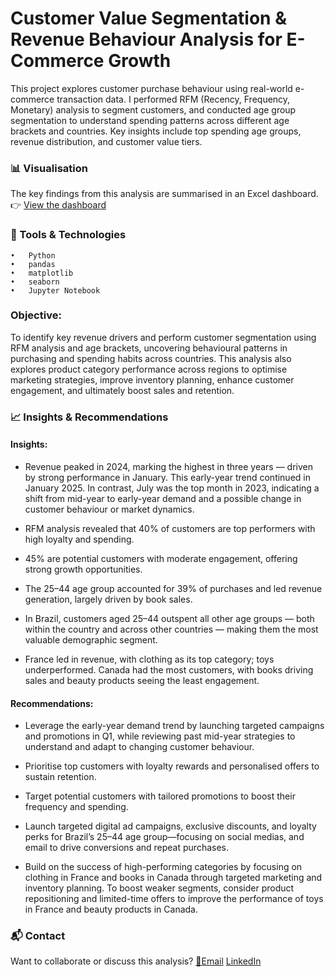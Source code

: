 # Customer Value Segmentation & Revenue Behaviour Analysis for E-Commerce Growth
This project explores customer purchase behaviour using real-world e-commerce transaction data. I performed RFM (Recency, Frequency, Monetary) analysis to segment customers, and conducted age group segmentation to understand spending patterns across different age brackets and countries. Key insights include top spending age groups, revenue distribution, and customer value tiers. 

### 📊 Visualisation  
The key findings from this analysis are summarised in an Excel dashboard.  
👉 [View the dashboard](https://1drv.ms/x/c/c0f0487955994bce/ESE9iSuP0wVPvGAcb-4fvjsBO3Nmc5PlIG0ocoJ5YCjhQg)

### 🧰 Tools & Technologies
	•	Python
	•	pandas
	•	matplotlib
	•	seaborn
	•	Jupyter Notebook

### Objective:
To identify key revenue drivers and perform customer segmentation using RFM analysis and age brackets, uncovering behavioural patterns in purchasing and spending habits across countries. This analysis also explores product category performance across regions to optimise marketing strategies, improve inventory planning, enhance customer engagement, and ultimately boost sales and retention.

### 📈 Insights & Recommendations

#### Insights:
- Revenue peaked in 2024, marking the highest in three years — driven by strong performance in January. This early-year trend continued in January 2025. In contrast, July was the top month in 2023, indicating a shift from mid-year to early-year demand and a possible change in customer behaviour or market dynamics.

- RFM analysis revealed that 40% of customers are top performers with high loyalty and spending.

- 45% are potential customers with moderate engagement, offering strong growth opportunities.
  
- The 25–44 age group accounted for 39% of purchases and led revenue generation, largely driven by book sales.
  
- In Brazil, customers aged 25–44 outspent all other age groups — both within the country and across other countries — making them the most valuable demographic segment.

- France led in revenue, with clothing as its top category; toys underperformed. Canada had the most customers, with books driving sales and beauty products seeing the least engagement.

#### Recommendations:
- Leverage the early-year demand trend by launching targeted campaigns and promotions in Q1, while reviewing past mid-year strategies to understand and adapt to changing customer behaviour.

- Prioritise top customers with loyalty rewards and personalised offers to sustain retention.

- Target potential customers with tailored promotions to boost their frequency and spending.

- Launch targeted digital ad campaigns, exclusive discounts, and loyalty perks for Brazil’s 25–44 age group—focusing on social medias, and email to drive conversions and repeat purchases.

- Build on the success of high-performing categories by focusing on clothing in France and books in Canada through targeted marketing and inventory planning. To boost weaker segments, consider product repositioning and limited-time offers to improve the performance of toys in France and beauty products in Canada.

### 📬 Contact

Want to collaborate or discuss this analysis? 
[📧Email](mathiasmichael2@gmail.com)
[LinkedIn](linkedin.com/in/michael-matty)
